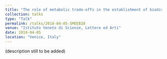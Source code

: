 ```yaml
---
title: "The role of metabolic trade-offs in the establishment of biodiversity"
collection: talks
type: "Talk"
permalink: /talks/2018-04-05-SMEEB18
venue: "Istituto Veneto di Scienze, Lettere ed Arti"
date: 2018-04-05
location: "Venice, Italy"
---
```


(description still to be added)
